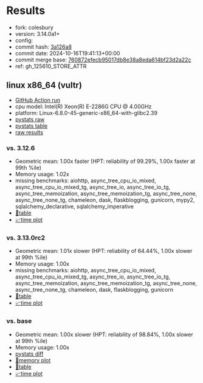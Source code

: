 # Results

- fork: colesbury
- version: 3.14.0a1+
- config: 
- commit hash: [3a126a8](https://github.com/colesbury/cpython/commit/3a126a8)
- commit date: 2024-10-16T19:41:13+00:00
- commit merge base: [760872efecb95017db8e38a8eda614bf23d2a22c](https://github.com/colesbury/cpython/commit/760872efecb95017db8e38a8eda614bf23d2a22c)
- ref: gh_125610_STORE_ATTR

## linux x86_64 (vultr)

- [GitHub Action run](https://github.com/facebookexperimental/free-threading-benchmarking/actions/runs/11410719615)
- cpu model: Intel(R) Xeon(R) E-2286G CPU @ 4.00GHz
- platform: Linux-6.8.0-45-generic-x86_64-with-glibc2.39
- [pystats raw](bm-20241016-vultr-x86_64-colesbury-gh_125610_STORE_ATTR-3.14.0a1%2B-3a126a8-pystats.json)
- [pystats table](bm-20241016-vultr-x86_64-colesbury-gh_125610_STORE_ATTR-3.14.0a1%2B-3a126a8-pystats.md)
- [raw results](bm-20241016-vultr-x86_64-colesbury-gh_125610_STORE_ATTR-3.14.0a1%2B-3a126a8.json)

### vs. 3.12.6

- Geometric mean: 1.00x faster (HPT: reliability of 99.29%, 1.00x faster at 99th %ile)
- Memory usage: 1.02x
- missing benchmarks: aiohttp, async_tree_cpu_io_mixed, async_tree_cpu_io_mixed_tg, async_tree_io, async_tree_io_tg, async_tree_memoization, async_tree_memoization_tg, async_tree_none, async_tree_none_tg, chameleon, dask, flaskblogging, gunicorn, mypy2, sqlalchemy_declarative, sqlalchemy_imperative
- [📄table](bm-20241016-vultr-x86_64-colesbury-gh_125610_STORE_ATTR-3.14.0a1%2B-3a126a8-vs-3.12.6.md)
- [📈time plot](bm-20241016-vultr-x86_64-colesbury-gh_125610_STORE_ATTR-3.14.0a1%2B-3a126a8-vs-3.12.6.svg)

### vs. 3.13.0rc2

- Geometric mean: 1.01x slower (HPT: reliability of 64.44%, 1.00x slower at 99th %ile)
- Memory usage: 1.00x
- missing benchmarks: aiohttp, async_tree_cpu_io_mixed, async_tree_cpu_io_mixed_tg, async_tree_io, async_tree_io_tg, async_tree_memoization, async_tree_memoization_tg, async_tree_none, async_tree_none_tg, chameleon, dask, flaskblogging, gunicorn
- [📄table](bm-20241016-vultr-x86_64-colesbury-gh_125610_STORE_ATTR-3.14.0a1%2B-3a126a8-vs-3.13.0rc2.md)
- [📈time plot](bm-20241016-vultr-x86_64-colesbury-gh_125610_STORE_ATTR-3.14.0a1%2B-3a126a8-vs-3.13.0rc2.svg)

### vs. base

- Geometric mean: 1.00x slower (HPT: reliability of 98.84%, 1.00x slower at 99th %ile)
- Memory usage: 1.00x
- [pystats diff](bm-20241016-vultr-x86_64-colesbury-gh_125610_STORE_ATTR-3.14.0a1%2B-3a126a8-pystats-vs-base.md)
- [🧠memory plot](bm-20241016-vultr-x86_64-colesbury-gh_125610_STORE_ATTR-3.14.0a1%2B-3a126a8-vs-base-mem.svg)
- [📄table](bm-20241016-vultr-x86_64-colesbury-gh_125610_STORE_ATTR-3.14.0a1%2B-3a126a8-vs-base.md)
- [📈time plot](bm-20241016-vultr-x86_64-colesbury-gh_125610_STORE_ATTR-3.14.0a1%2B-3a126a8-vs-base.svg)

